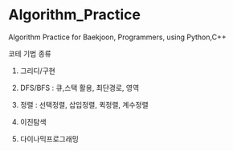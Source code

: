 # Algorithm_Practice
Algorithm Practice for Baekjoon, Programmers, using Python,C++

코테 기법 종류

1. 그리디/구현

2. DFS/BFS : 큐,스택 활용, 최단경로, 영역

3. 정렬 : 선택정렬, 삽입정렬, 퀵정렬, 계수정렬

4. 이진탐색

5. 다이나믹프로그래밍


